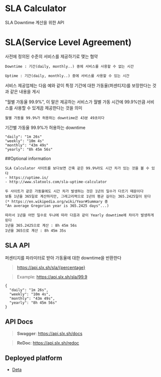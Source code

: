# SLA Calculator

SLA Downtime 계산을 위한 API

# SLA(Service Level Agreement)
사전에 정의된 수준의 서비스를 제공하기로 맺는 협약

```shell
Downtime : 기간(daily, monthly..) 중에 서비스를 사용할 수 없는 시간
```
```shell
Uptime : 기간(daily, monthly..) 중에 서비스를 사용할 수 있는 시간
```

서비스 제공업체는 다음 예와 같이 특정 기간에 대한 가동율(퍼센티지)를 보장한다는 것과 같은 내용을 게시

"월별 가동율 99.9%", 이 말은 제공하는 서비스가 월별 가동 시간에 99.9%만큼 서비스를 사용할 수 있게끔 제공한다는 것을 의미
```shell
월별 가동율 99.9%가 허용하는 downtime은 43분 49초이다
```

기간별 가동율 99.9%가 허용하는 downtime
```shell
"daily": "1m 26s"
"weekly": "10m 4s"
"monthly": "43m 49s"
"yearly": "8h 45m 56s"
```

##Optional information
```shell
SLA Calculator 사이트를 보다보면 간혹 같은 99.9%라도 시간 차가 있는 것을 볼 수 있다
- https://uptime.is/
- http://www.slatools.com/sla-uptime-calculator

두 사이트가 같은 가동율에도 시간 차가 발생하는 것은 1년의 일수가 다르기 때문이다
보통 1년을 365일로 계산하지만, 그레고리력으로 1년의 평균 길이는 365.2425일이 된다
(* https://en.wikipedia.org/wiki/Year#Summary 중
"An average Gregorian year is 365.2425 days"...)
 
따라서 1년을 어떤 일수로 두냐에 따라 다음과 같이 Yearly downtime에 차이가 발생하게 된다
1년을 365.2425으로 계산 : 8h 45m 56s
1년을 365으로 계산 : 8h 45m 35s
```

## SLA API
퍼센티지를 파라미터로 받아 가동율에 대한 downtime을 반환한다
> https://api.slx.sh/sla/{percentage}

> Example: https://api.slx.sh/sla/99.9

```shell
{
  "daily": "1m 26s",
  "weekly": "10m 4s",
  "monthly": "43m 49s",
  "yearly": "8h 45m 56s"
}
```

## API Docs
> **Swagger**: https://api.slx.sh/docs

> **ReDoc**: https://api.slx.sh/redoc


## Deployed platform
- [Deta](https://www.deta.sh/)
